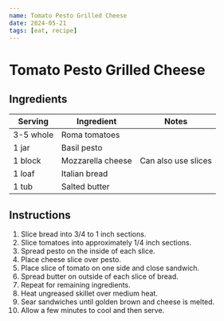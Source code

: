 ```yaml
---
name: Tomato Pesto Grilled Cheese
date: 2024-05-21
tags: [eat, recipe]
---
```


# Tomato Pesto Grilled Cheese

## Ingredients

| Serving | Ingredient | Notes |
|-|-|-|
| 3-5 whole | Roma tomatoes |  |
| 1 jar | Basil pesto |  |
| 1 block | Mozzarella cheese | Can also use slices |
| 1 loaf | Italian bread | |
| 1 tub | Salted butter |  |

## Instructions

1. Slice bread into 3/4 to 1 inch sections.
1. Slice tomatoes into approximately 1/4 inch sections.
1. Spread pesto on the inside of each slice.
1. Place cheese slice over pesto.
1. Place slice of tomato on one side and close sandwich.
1. Spread butter on outside of each slice of bread.
1. Repeat for remaining ingredients.
1. Heat ungreased skillet over medium heat.
1. Sear sandwiches until golden brown and cheese is melted.
1. Allow a few minutes to cool and then serve.
